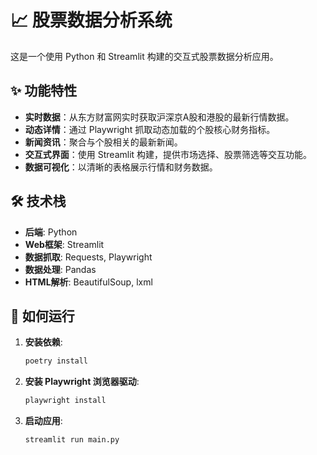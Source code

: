 # 📈 股票数据分析系统

这是一个使用 Python 和 Streamlit 构建的交互式股票数据分析应用。

## ✨ 功能特性

- **实时数据**：从东方财富网实时获取沪深京A股和港股的最新行情数据。
- **动态详情**：通过 Playwright 抓取动态加载的个股核心财务指标。
- **新闻资讯**：聚合与个股相关的最新新闻。
- **交互式界面**：使用 Streamlit 构建，提供市场选择、股票筛选等交互功能。
- **数据可视化**：以清晰的表格展示行情和财务数据。

## 🛠️ 技术栈

- **后端**: Python
- **Web框架**: Streamlit
- **数据抓取**: Requests, Playwright
- **数据处理**: Pandas
- **HTML解析**: BeautifulSoup, lxml

## 🚀 如何运行

1.  **安装依赖**:
    ```bash
    poetry install
    ```

2.  **安装 Playwright 浏览器驱动**:
    ```bash
    playwright install
    ```

3.  **启动应用**:
    ```bash
    streamlit run main.py
    ``` 